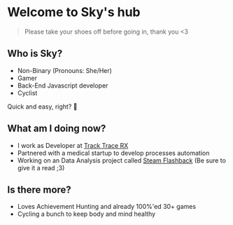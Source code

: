 # Welcome to Sky's hub
>Please take your shoes off before going in, thank you <3

## Who is Sky?
- Non-Binary (Pronouns: She/Her)
- Gamer
- Back-End Javascript developer
- Cyclist

Quick and easy, right? 💖

## What am I doing now?
- I work as Developer at [Track Trace RX](https://www.tracktracerx.com/)
- Partnered with a medical startup to develop processes automation 
- Working on an Data Analysis project called [Steam Flashback](https://github.com/SkyAlarcon/Steam-Flashback) (Be sure to give it a read ;3)

## Is there more?
- Loves Achievement Hunting and already 100%'ed 30+ games
- Cycling a bunch to keep body and mind healthy
